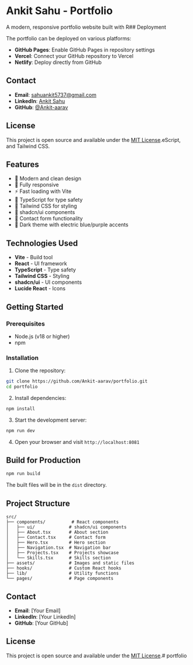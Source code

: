 # Ankit Sahu - Portfolio

A modern, responsive portfolio website built with R## Deployment

The portfolio can be deployed on various platforms:

- **GitHub Pages**: Enable GitHub Pages in repository settings
- **Vercel**: Connect your GitHub repository to Vercel
- **Netlify**: Deploy directly from GitHub

## Contact

- **Email**: sahuankit5737@gmail.com
- **LinkedIn**: [Ankit Sahu](https://linkedin.com/in/ankit-sahu-828043316)
- **GitHub**: [@Ankit-aarav](https://github.com/Ankit-aarav)

## License

This project is open source and available under the [MIT License](LICENSE).eScript, and Tailwind CSS.

## Features

- 🎨 Modern and clean design
- 📱 Fully responsive
- ⚡ Fast loading with Vite
- 🎯 TypeScript for type safety
- 🎨 Tailwind CSS for styling
- 🧩 shadcn/ui components
- 📧 Contact form functionality
- 🌙 Dark theme with electric blue/purple accents

## Technologies Used

- **Vite** - Build tool
- **React** - UI framework
- **TypeScript** - Type safety
- **Tailwind CSS** - Styling
- **shadcn/ui** - UI components
- **Lucide React** - Icons

## Getting Started

### Prerequisites

- Node.js (v18 or higher)
- npm

### Installation

1. Clone the repository:
```bash
git clone https://github.com/Ankit-aarav/portfolio.git
cd portfolio
```

2. Install dependencies:
```bash
npm install
```

3. Start the development server:
```bash
npm run dev
```

4. Open your browser and visit `http://localhost:8081`

## Build for Production

```bash
npm run build
```

The built files will be in the `dist` directory.

## Project Structure

```
src/
├── components/          # React components
│   ├── ui/             # shadcn/ui components
│   ├── About.tsx       # About section
│   ├── Contact.tsx     # Contact form
│   ├── Hero.tsx        # Hero section
│   ├── Navigation.tsx  # Navigation bar
│   ├── Projects.tsx    # Projects showcase
│   └── Skills.tsx      # Skills section
├── assets/             # Images and static files
├── hooks/              # Custom React hooks
├── lib/                # Utility functions
└── pages/              # Page components
```

## Contact

- **Email**: [Your Email]
- **LinkedIn**: [Your LinkedIn]
- **GitHub**: [Your GitHub]

## License

This project is open source and available under the [MIT License](LICENSE).#   p o r t f o l i o 
 
 